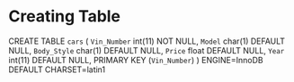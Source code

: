 # Creating Table
CREATE TABLE `cars` (
  `Vin_Number` int(11) NOT NULL,
  `Model` char(1) DEFAULT NULL,
  `Body_Style` char(1) DEFAULT NULL,
  `Price` float DEFAULT NULL,
  `Year` int(11) DEFAULT NULL,
  PRIMARY KEY (`Vin_Number`)
) ENGINE=InnoDB DEFAULT CHARSET=latin1

